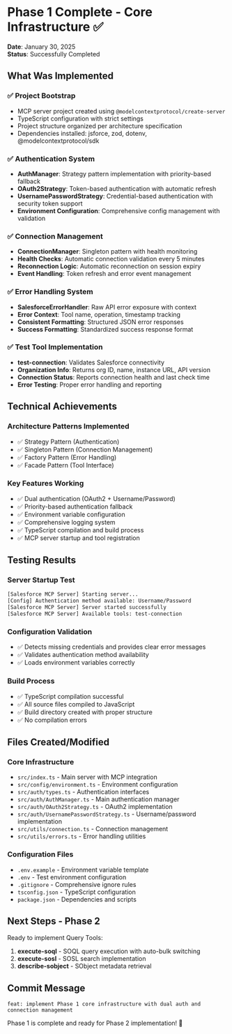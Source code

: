 # Phase 1 Complete - Core Infrastructure ✅

**Date**: January 30, 2025  
**Status**: Successfully Completed

## What Was Implemented

### ✅ **Project Bootstrap**
- MCP server project created using `@modelcontextprotocol/create-server`
- TypeScript configuration with strict settings
- Project structure organized per architecture specification
- Dependencies installed: jsforce, zod, dotenv, @modelcontextprotocol/sdk

### ✅ **Authentication System**
- **AuthManager**: Strategy pattern implementation with priority-based fallback
- **OAuth2Strategy**: Token-based authentication with automatic refresh
- **UsernamePasswordStrategy**: Credential-based authentication with security token support
- **Environment Configuration**: Comprehensive config management with validation

### ✅ **Connection Management**
- **ConnectionManager**: Singleton pattern with health monitoring
- **Health Checks**: Automatic connection validation every 5 minutes
- **Reconnection Logic**: Automatic reconnection on session expiry
- **Event Handling**: Token refresh and error event management

### ✅ **Error Handling System**
- **SalesforceErrorHandler**: Raw API error exposure with context
- **Error Context**: Tool name, operation, timestamp tracking
- **Consistent Formatting**: Structured JSON error responses
- **Success Formatting**: Standardized success response format

### ✅ **Test Tool Implementation**
- **test-connection**: Validates Salesforce connectivity
- **Organization Info**: Returns org ID, name, instance URL, API version
- **Connection Status**: Reports connection health and last check time
- **Error Testing**: Proper error handling and reporting

## Technical Achievements

### **Architecture Patterns Implemented**
- ✅ Strategy Pattern (Authentication)
- ✅ Singleton Pattern (Connection Management)
- ✅ Factory Pattern (Error Handling)
- ✅ Facade Pattern (Tool Interface)

### **Key Features Working**
- ✅ Dual authentication (OAuth2 + Username/Password)
- ✅ Priority-based authentication fallback
- ✅ Environment variable configuration
- ✅ Comprehensive logging system
- ✅ TypeScript compilation and build process
- ✅ MCP server startup and tool registration

## Testing Results

### **Server Startup Test**
```bash
[Salesforce MCP Server] Starting server...
[Config] Authentication method available: Username/Password
[Salesforce MCP Server] Server started successfully
[Salesforce MCP Server] Available tools: test-connection
```

### **Configuration Validation**
- ✅ Detects missing credentials and provides clear error messages
- ✅ Validates authentication method availability
- ✅ Loads environment variables correctly

### **Build Process**
- ✅ TypeScript compilation successful
- ✅ All source files compiled to JavaScript
- ✅ Build directory created with proper structure
- ✅ No compilation errors

## Files Created/Modified

### **Core Infrastructure**
- `src/index.ts` - Main server with MCP integration
- `src/config/environment.ts` - Environment configuration
- `src/auth/types.ts` - Authentication interfaces
- `src/auth/AuthManager.ts` - Main authentication manager
- `src/auth/OAuth2Strategy.ts` - OAuth2 implementation
- `src/auth/UsernamePasswordStrategy.ts` - Username/password implementation
- `src/utils/connection.ts` - Connection management
- `src/utils/errors.ts` - Error handling utilities

### **Configuration Files**
- `.env.example` - Environment variable template
- `.env` - Test environment configuration
- `.gitignore` - Comprehensive ignore rules
- `tsconfig.json` - TypeScript configuration
- `package.json` - Dependencies and scripts

## Next Steps - Phase 2

Ready to implement Query Tools:
1. **execute-soql** - SOQL query execution with auto-bulk switching
2. **execute-sosl** - SOSL search implementation
3. **describe-sobject** - SObject metadata retrieval

## Commit Message
```
feat: implement Phase 1 core infrastructure with dual auth and connection management
```

Phase 1 is complete and ready for Phase 2 implementation! 🚀
